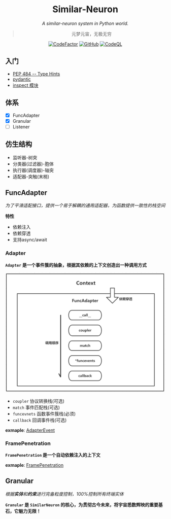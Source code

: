 <div align="center">

# Similar-Neuron

_A similar-neuron system in Python world._

> 元梦元宙，无极无穷

 [![CodeFactor](https://www.codefactor.io/repository/github/luxuncang/similar-neuron/badge)](https://www.codefactor.io/repository/github/luxuncang/similar-neuron)
 [![GitHub](https://img.shields.io/github/license/luxuncang/similar-neuron)](https://github.com/luxuncang/similar-neuron/blob/master/LICENSE)
 [![CodeQL](https://github.com/luxuncang/similar-neuron/workflows/CodeQL/badge.svg)](https://github.com/luxuncang/similar-neuron/blob/master/.github/workflows/codeql-analysis.yml)
 
</div>

## 入门

* [PEP 484 -- Type Hints](https://www.python.org/dev/peps/pep-0484/)
* [pydantic](https://pydantic-docs.helpmanual.io/)
* [inspect 模块](https://docs.python.org/zh-cn/3.8/library/inspect.html)

## 体系

* [X] FuncAdapter
* [X] Granular
* [ ] Listener

## 仿生结构

* 监听器-树突
* 分类器(过滤器)-胞体
* 执行器(调度器)-轴突
* 适配器-突触(末梢)

## FuncAdapter

*为了平滑适配接口，提供一个易于解耦的通用适配器，为函数提供一致性的栈空间*

**特性**

* 依赖注入
* 依赖穿透
* 支持async/await

### Adapter

**`Adapter` 是一个事件簇的抽象，根据其依赖的上下文创造出一种调用方式**

![Adapter](docs/FuncAdapter.jpg)

* `coupler` 协议转换栈(可选)
* `match` 事件匹配栈(可选)
* `funcevnets` 函数事件簇栈(必须)
* `callback` 回调事件栈(可选)

**exmaple**: [AdapterEvent](src/test/test3-AdapterEvent.py)

### FramePenetration

**`FramePenetration` 是一个自动依赖注入的上下文**

**exmaple**: [FramePenetration](src/test/test1-FramePenetration.py)

## Granular

*根据**实体**和**约束**进行完备粒度控制，100%控制所有终端实体*

**`Granular` 是 `SimilarNeuron` 的核心，为贯彻古今未来，将宇宙悉数辉映的重要基石，它魅力无限！**
